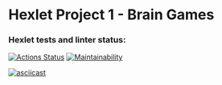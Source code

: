 # Hexlet Project 1 - Brain Games
### Hexlet tests and linter status:
[![Actions Status](https://github.com/efolam/php-project-lvl1/workflows/hexlet-check/badge.svg)](https://github.com/efolam/php-project-lvl1/actions)
[![Maintainability](https://api.codeclimate.com/v1/badges/a99a88d28ad37a79dbf6/maintainability)](https://codeclimate.com/github/codeclimate/codeclimate/maintainability)

[![asciicast](https://asciinema.org/a/500886.svg)](https://asciinema.org/a/500886)